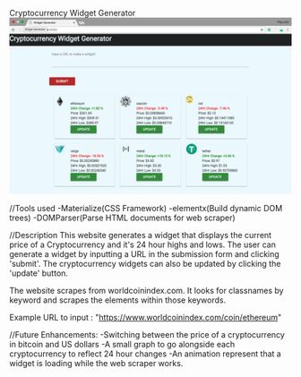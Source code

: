 Cryptocurrency Widget Generator
![Alt text](/../public/screenshots/Example.png?raw=true "Example Screenshot")

//Tools used
-Materialize(CSS Framework)
-elementx(Build dynamic DOM trees)
-DOMParser(Parse HTML documents for web scraper)

//Description
This website generates a widget that displays the current price of a Cryptocurrency
and it's 24 hour highs and lows. The user can generate a widget by inputting a
URL in the submission form and clicking 'submit'. The cryptocurrency widgets
can also be updated by clicking the 'update' button.

The website scrapes from worldcoinindex.com. It looks for classnames by keyword
and scrapes the elements within those keywords.

Example URL to input : "https://www.worldcoinindex.com/coin/ethereum"

//Future Enhancements:
-Switching between the price of a cryptocurrency in bitcoin and US dollars
-A small graph to go alongside each cryptocurrency to reflect 24 hour changes
-An animation represent that a widget is loading while the web scraper works.
